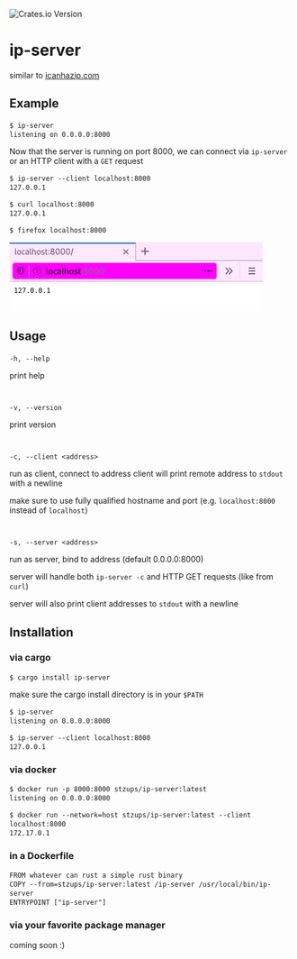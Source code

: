 ![Crates.io Version](https://img.shields.io/crates/v/ip-server)

# ip-server
similar to [icanhazip.com](https://icanhazip.com)
## Example
```
$ ip-server
listening on 0.0.0.0:8000
```
Now that the server is running on port 8000, we can connect via `ip-server` or an HTTP client with a `GET` request
```
$ ip-server --client localhost:8000
127.0.0.1
```
```
$ curl localhost:8000
127.0.0.1
```
```
$ firefox localhost:8000
```
![firefox](firefox.png)
## Usage
`-h, --help`

print help
#
`-v, --version`

print version
#
`-c, --client <address>`

run as client, connect to address
client will print remote address to `stdout` with a newline

make sure to use fully qualified hostname and port (e.g. `localhost:8000` instead of `localhost`)
#
`-s, --server <address>`

run as server, bind to address (default 0.0.0.0:8000)

server will handle both `ip-server -c` and HTTP GET requests (like from `curl`)

server will also print client addresses to `stdout` with a newline
## Installation
### via cargo
```
$ cargo install ip-server
```
make sure the cargo install directory is in your `$PATH`
```
$ ip-server
listening on 0.0.0.0:8000
```
```
$ ip-server --client localhost:8000
127.0.0.1
```
### via docker
```
$ docker run -p 8000:8000 stzups/ip-server:latest
listening on 0.0.0.0:8000
```
```
$ docker run --network=host stzups/ip-server:latest --client localhost:8000
172.17.0.1
```
### in a  Dockerfile
```
FROM whatever can rust a simple rust binary
COPY --from=stzups/ip-server:latest /ip-server /usr/local/bin/ip-server
ENTRYPOINT ["ip-server"]
```
### via your favorite package manager
coming soon :)
